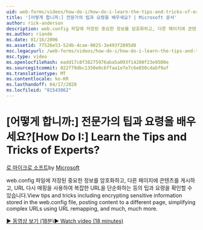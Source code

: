 ```yaml
---
uid: web-forms/videos/how-do-i/how-do-i-learn-the-tips-and-tricks-of-experts
title: '[어떻게 합니까:] 전문가의 팁과 요령을 배우세요? | Microsoft 문서'
author: rick-anderson
description: web.config 파일에 저장된 중요한 정보를 암호화하고, 다른 페이지에 콘텐츠를 게시하고, 복잡한 URL을 단순화하는 등의 팁과 요령을 확인하세요...
ms.author: riande
ms.date: 01/16/2006
ms.assetid: 77526e53-524b-4cae-9025-3e493f2895d0
msc.legacyurl: /web-forms/videos/how-do-i/how-do-i-learn-the-tips-and-tricks-of-experts
msc.type: video
ms.openlocfilehash: eadd17c8f38275976aba5a093f14280f23e9500e
ms.sourcegitcommit: 022f79dbc1350e0c6ffaa1e7e7c6e850cdabf9af
ms.translationtype: MT
ms.contentlocale: ko-KR
ms.lasthandoff: 04/17/2020
ms.locfileid: "81543862"
---
```

# <a name="how-do-i-learn-the-tips-and-tricks-of-experts"></a><span data-ttu-id="d7cfe-104">[어떻게 합니까:] 전문가의 팁과 요령을 배우세요?</span><span class="sxs-lookup"><span data-stu-id="d7cfe-104">[How Do I:] Learn the Tips and Tricks of Experts?</span></span>

<span data-ttu-id="d7cfe-105">[로 마이크로 소프트](https://github.com/microsoft)</span><span class="sxs-lookup"><span data-stu-id="d7cfe-105">by [Microsoft](https://github.com/microsoft)</span></span>

<span data-ttu-id="d7cfe-106">web.config 파일에 저장된 중요한 정보를 암호화하고, 다른 페이지에 콘텐츠를 게시하고, URL 다시 매핑을 사용하여 복잡한 URL을 단순화하는 등의 팁과 요령을 확인할 수 있습니다.</span><span class="sxs-lookup"><span data-stu-id="d7cfe-106">View tips and tricks including encrypting sensitive information stored in the web.config file, posting content to a different page, simplifying complex URLs using URL remapping, and much, much more.</span></span>

[<span data-ttu-id="d7cfe-107">&#9654; 동영상 보기 (18분)</span><span class="sxs-lookup"><span data-stu-id="d7cfe-107">&#9654; Watch video (18 minutes)</span></span>](https://channel9.msdn.com/Blogs/ASP-NET-Site-Videos/how-do-i-learn-the-tips-and-tricks-of-experts)
